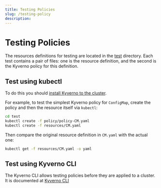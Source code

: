 ```yaml
---
title: Testing Policies 
slug: /testing-policy
description: 
---
```



# Testing Policies 

The resources definitions for testing are located in the [test](/test) directory. Each test contains a pair of files: one is the resource definition, and the second is the Kyverno policy for this definition.

## Test using kubectl

To do this you should [install Kyverno to the cluster](installation.md).

For example, to test the simplest Kyverno policy for `ConfigMap`, create the policy and then the resource itself via `kubectl`:

````bash
cd test
kubectl create -f policy/policy-CM.yaml
kubectl create -f resources/CM.yaml
````
Then compare the original resource definition in `CM.yaml` with the actual one:

````bash
kubectl get -f resources/CM.yaml -o yaml
````

## Test using Kyverno CLI

The Kyverno CLI allows testing policies before they are applied to a cluster. It is documented at [Kyverno CLI](kyverno-cli.md)
